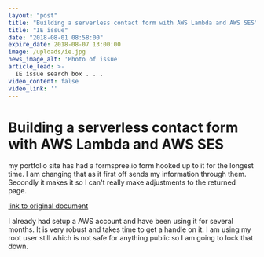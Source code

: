 ```yaml
---
layout: "post"
title: "Building a serverless contact form with AWS Lambda and AWS SES"
title: "IE issue"
date: "2018-08-01 08:58:00"
expire_date: 2018-08-07 13:00:00
image: /uploads/ie.jpg
news_image_alt: 'Photo of issue'
article_lead: >-
  IE issue search box . . .
video_content: false
video_link: ''
---
```


# Building a serverless contact form with AWS Lambda and AWS SES

my portfolio site has had a formspree.io form hooked up to it for the longest time. I am changing that as it first off sends my information through them. Secondly it makes it so I can't really make adjustments to the returned page.

[link to original document](https://dev.to/adnanrahic/building-a-serverless-contact-form-with-aws-lambda-and-aws-ses-4jm0)

I already had setup a AWS account and have been using it for several months. It is very robust and takes time to get a handle on it.
I am using my root user still which is not safe for anything public so I am going to lock that down.
